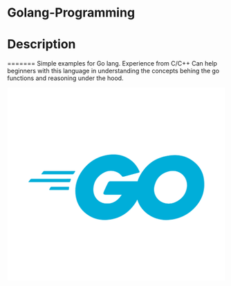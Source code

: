 # Golang-Programming

# Description
=======
Simple examples for Go lang. Experience from C/C++ Can help beginners with this language in understanding the concepts behing the go functions and 
reasoning under the hood.

![](go.png)
